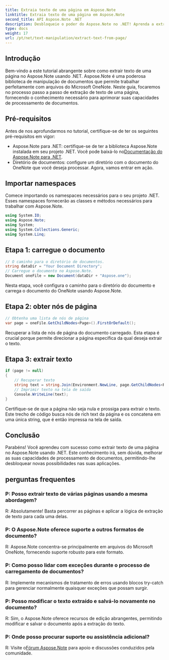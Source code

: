 ```yaml
---
title: Extraia texto de uma página em Aspose.Note
linktitle: Extraia texto de uma página em Aspose.Note
second_title: API Aspose.Note .NET
description: Desbloqueie o poder do Aspose.Note no .NET! Aprenda a extrair texto das páginas do OneNote passo a passo. Eleve suas habilidades de processamento de documentos hoje mesmo.
type: docs
weight: 17
url: /pt/net/text-manipulation/extract-text-from-page/
---
```

## Introdução
Bem-vindo a este tutorial abrangente sobre como extrair texto de uma página no Aspose.Note usando .NET. Aspose.Note é uma poderosa biblioteca de manipulação de documentos que permite trabalhar perfeitamente com arquivos do Microsoft OneNote. Neste guia, focaremos no processo passo a passo de extração de texto de uma página, fornecendo o conhecimento necessário para aprimorar suas capacidades de processamento de documentos.
## Pré-requisitos
Antes de nos aprofundarmos no tutorial, certifique-se de ter os seguintes pré-requisitos em vigor:
-  Aspose.Note para .NET: certifique-se de ter a biblioteca Aspose.Note instalada em seu projeto .NET. Você pode baixá-lo no[Documentação do Aspose.Note para .NET](https://reference.aspose.com/note/net/).
- Diretório de documentos: configure um diretório com o documento do OneNote que você deseja processar.
Agora, vamos entrar em ação.
## Importar namespaces
Comece importando os namespaces necessários para o seu projeto .NET. Esses namespaces fornecerão as classes e métodos necessários para trabalhar com Aspose.Note.
```csharp
using System.IO;
using Aspose.Note;
using System;
using System.Collections.Generic;
using System.Linq;
```
## Etapa 1: carregue o documento
```csharp
// O caminho para o diretório de documentos.
string dataDir = "Your Document Directory";
// Carregue o documento no Aspose.Note.
Document oneFile = new Document(dataDir + "Aspose.one");
```
Nesta etapa, você configura o caminho para o diretório do documento e carrega o documento do OneNote usando Aspose.Note.
## Etapa 2: obter nós de página
```csharp
// Obtenha uma lista de nós de página
var page = oneFile.GetChildNodes<Page>().FirstOrDefault();
```
Recuperar a lista de nós de página do documento carregado. Esta etapa é crucial porque permite direcionar a página específica da qual deseja extrair o texto.
## Etapa 3: extrair texto
```csharp
if (page != null)
{
    // Recuperar texto
    string text = string.Join(Environment.NewLine, page.GetChildNodes<RichText>().Select(e => e.Text)) + Environment.NewLine;
    // Imprimir texto na tela de saída
    Console.WriteLine(text);
}
```
Certifique-se de que a página não seja nula e prossiga para extrair o texto. Este trecho de código busca nós de rich text da página e os concatena em uma única string, que é então impressa na tela de saída.
## Conclusão
Parabéns! Você aprendeu com sucesso como extrair texto de uma página no Aspose.Note usando .NET. Este conhecimento irá, sem dúvida, melhorar as suas capacidades de processamento de documentos, permitindo-lhe desbloquear novas possibilidades nas suas aplicações.
## perguntas frequentes
### P: Posso extrair texto de várias páginas usando a mesma abordagem?
R: Absolutamente! Basta percorrer as páginas e aplicar a lógica de extração de texto para cada uma delas.
### P: O Aspose.Note oferece suporte a outros formatos de documento?
R: Aspose.Note concentra-se principalmente em arquivos do Microsoft OneNote, fornecendo suporte robusto para este formato.
### P: Como posso lidar com exceções durante o processo de carregamento de documentos?
R: Implemente mecanismos de tratamento de erros usando blocos try-catch para gerenciar normalmente quaisquer exceções que possam surgir.
### P: Posso modificar o texto extraído e salvá-lo novamente no documento?
R: Sim, o Aspose.Note oferece recursos de edição abrangentes, permitindo modificar e salvar o documento após a extração do texto.
### P: Onde posso procurar suporte ou assistência adicional?
 R: Visite o[Fórum Aspose.Note](https://forum.aspose.com/c/note/28) para apoio e discussões conduzidos pela comunidade.